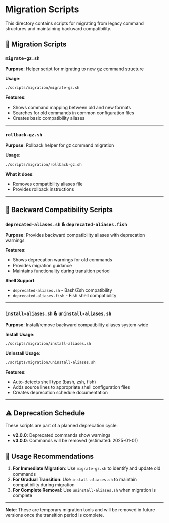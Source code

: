 # Migration Scripts

This directory contains scripts for migrating from legacy command structures and maintaining backward compatibility.

## 🔄 Migration Scripts

### `migrate-gz.sh`
**Purpose**: Helper script for migrating to new gz command structure

**Usage**:
```bash
./scripts/migration/migrate-gz.sh
```

**Features**:
- Shows command mapping between old and new formats
- Searches for old commands in common configuration files
- Creates basic compatibility aliases

---

### `rollback-gz.sh`
**Purpose**: Rollback helper for gz command migration

**Usage**:
```bash
./scripts/migration/rollback-gz.sh
```

**What it does**:
- Removes compatibility aliases file
- Provides rollback instructions

---

## 🔗 Backward Compatibility Scripts

### `deprecated-aliases.sh` & `deprecated-aliases.fish`
**Purpose**: Provides backward compatibility aliases with deprecation warnings

**Features**:
- Shows deprecation warnings for old commands
- Provides migration guidance
- Maintains functionality during transition period

**Shell Support**:
- `deprecated-aliases.sh` - Bash/Zsh compatibility
- `deprecated-aliases.fish` - Fish shell compatibility

---

### `install-aliases.sh` & `uninstall-aliases.sh`
**Purpose**: Install/remove backward compatibility aliases system-wide

**Install Usage**:
```bash
./scripts/migration/install-aliases.sh
```

**Uninstall Usage**:
```bash
./scripts/migration/uninstall-aliases.sh
```

**Features**:
- Auto-detects shell type (bash, zsh, fish)
- Adds source lines to appropriate shell configuration files
- Creates deprecation schedule documentation

---

## ⚠️ Deprecation Schedule

These scripts are part of a planned deprecation cycle:

- **v2.0.0**: Deprecated commands show warnings
- **v3.0.0**: Commands will be removed (estimated: 2025-01-01)

## 🎯 Usage Recommendations

1. **For Immediate Migration**: Use `migrate-gz.sh` to identify and update old commands
2. **For Gradual Transition**: Use `install-aliases.sh` to maintain compatibility during migration
3. **For Complete Removal**: Use `uninstall-aliases.sh` when migration is complete

---

**Note**: These are temporary migration tools and will be removed in future versions once the transition period is complete.